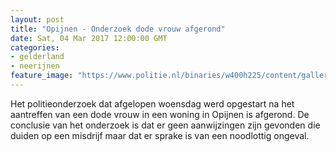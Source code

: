 ```yaml
---
layout: post
title: "Opijnen - Onderzoek dode vrouw afgerond"
date: Sat, 04 Mar 2017 12:00:00 GMT
categories: 
- gelderland 
- neerijnen 
feature_image: "https://www.politie.nl/binaries/w400h225/content/gallery/politie/stockfotos/opsporing-recherche/busje-forensische-opsporing.jpg"
---
```


Het politieonderzoek dat afgelopen woensdag werd opgestart na het aantreffen van een dode vrouw in een woning in Opijnen is afgerond. De conclusie van het onderzoek is dat er geen aanwijzingen zijn gevonden die duiden op een misdrijf maar dat er sprake is van een noodlottig ongeval.
